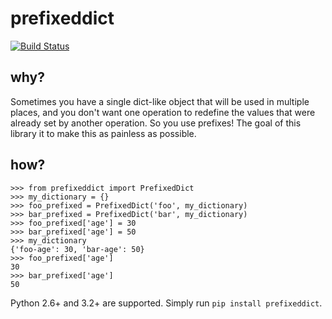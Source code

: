 # prefixeddict
[![Build Status](https://travis-ci.org/martinjungblut/prefixeddict.svg?branch=master)](https://travis-ci.org/martinjungblut/prefixeddict)

## why?
Sometimes you have a single dict-like object that will be used in multiple places, and you don't want one operation to redefine the values that were already set by another operation. So you use prefixes! The goal of this library it to make this as painless as possible.

## how?
```
>>> from prefixeddict import PrefixedDict
>>> my_dictionary = {}
>>> foo_prefixed = PrefixedDict('foo', my_dictionary)
>>> bar_prefixed = PrefixedDict('bar', my_dictionary)
>>> foo_prefixed['age'] = 30
>>> bar_prefixed['age'] = 50
>>> my_dictionary
{'foo-age': 30, 'bar-age': 50}
>>> foo_prefixed['age']
30
>>> bar_prefixed['age']
50
```

Python 2.6+ and 3.2+ are supported. Simply run `pip install prefixeddict`.